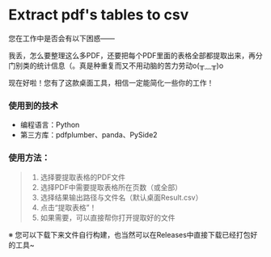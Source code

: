 # Extract pdf's tables to csv
您在工作中是否会有以下困惑——

我丢，怎么要整理这么多PDF，还要把每个PDF里面的表格全部都提取出来，再分门别类的统计信息（。真是种重复而又不用动脑的苦力劳动o(╥﹏╥)o

现在好啦！您有了这款桌面工具，相信一定能简化一些你的工作！

### 使用到的技术

- 编程语言：Python
- 第三方库：pdfplumber、panda、PySide2

### 使用方法：

> 1. 选择要提取表格的PDF文件
> 2. 选择PDF中需要提取表格所在页数（或全部）
> 3. 选择结果输出路径与文件名（默认桌面Result.csv）
> 4. 点击“提取表格”！
> 5. 如果需要，可以直接帮你打开提取好的文件

※ 您可以下载下来文件自行构建，也当然可以在Releases中直接下载已经打包好的工具~
